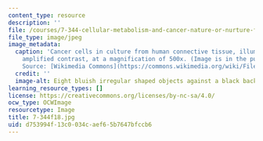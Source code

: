 ```yaml
---
content_type: resource
description: ''
file: /courses/7-344-cellular-metabolism-and-cancer-nature-or-nurture-fall-2018/d753994f13c0034caef65b7647bfccb6_7-344f18.jpg
file_type: image/jpeg
image_metadata:
  caption: 'Cancer cells in culture from human connective tissue, illuminated by darkfield
    amplified contrast, at a magnification of 500x. (Image is in the public domain.
    Source: [Wikimedia Commons](https://commons.wikimedia.org/wiki/File:Cancer_cells_(1).jpg).)'
  credit: ''
  image-alt: Eight bluish irregular shaped objects against a black background.
learning_resource_types: []
license: https://creativecommons.org/licenses/by-nc-sa/4.0/
ocw_type: OCWImage
resourcetype: Image
title: 7-344f18.jpg
uid: d753994f-13c0-034c-aef6-5b7647bfccb6
---
```

